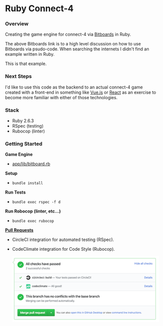 # Ruby Connect-4

### Overview

Creating the game engine for connect-4 via
[Bitboards](https://github.com/denkspuren/BitboardC4/blob/master/BitboardDesign.md)
in Ruby.

The above Bitboards link is to a high level discussion on how
to use Bitboards via psudo-code. When searching the internets
I didn't find an example written in Ruby. 

This is that example.

### Next Steps

I'd like to use this code as the backend to an actual connect-4
game created with a front-end in something like [Vue.js](https://vuejs.org/) 
or [React](https://reactjs.org/) as an exercise to become more familiar with 
either of those technologies.

### Stack

* Ruby 2.6.3
* RSpec (testing)
* Rubocop (linter)

### Getting Started

**Game Engine**

* [app/lib/bitboard.rb](app/lib/bitboard.rb)

**Setup**

* `bundle install`

**Run Tests**

* `bundle exec rspec -f d`

**Run Robocop (linter, etc...)**

* `bundle exec rubocop`

**[Pull Requests](https://github.com/ChrisDrit/connect-4/pulls)**

* CircleCI integration for automated testing (RSpec).
  
*  CodeClimate integration for Code Style (Rubocop).
  
    ![Pull Request Integrations](./public/pull-request-integrations.png "Pull Request Integrations")
